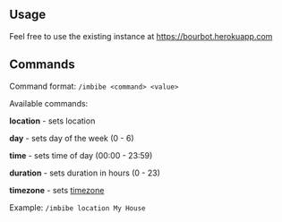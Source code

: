 ## Usage

Feel free to use the existing instance at https://bourbot.herokuapp.com

## Commands

Command format: `/imbibe <command> <value>`

Available commands:

**location** - sets location

**day** - sets day of the week (0 - 6)

**time** - sets time of day (00:00 - 23:59)

**duration** - sets duration in hours (0 - 23)

**timezone** - sets [timezone](https://en.wikipedia.org/wiki/List_of_tz_database_time_zones)

Example: `/imbibe location My House`
